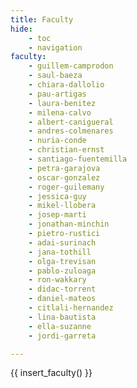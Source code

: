 ```yaml
---
title: Faculty
hide:
    - toc
    - navigation
faculty:
    - guillem-camprodon
    - saul-baeza
    - chiara-dallolio
    - pau-artigas
    - laura-benitez
    - milena-calvo
    - albert-canigueral
    - andres-colmenares
    - nuria-conde
    - christian-ernst
    - santiago-fuentemilla
    - petra-garajova
    - oscar-gonzalez
    - roger-guilemany
    - jessica-guy
    - mikel-llobera
    - josep-marti
    - jonathan-minchin
    - pietro-rustici
    - adai-surinach
    - jana-tothill
    - olga-trevisan
    - pablo-zuloaga
    - ron-wakkary
    - didac-torrent
    - daniel-mateos
    - citlali-hernandez
    - lina-bautista
    - ella-suzanne
    - jordi-garreta

---
```


{{ insert_faculty() }}
